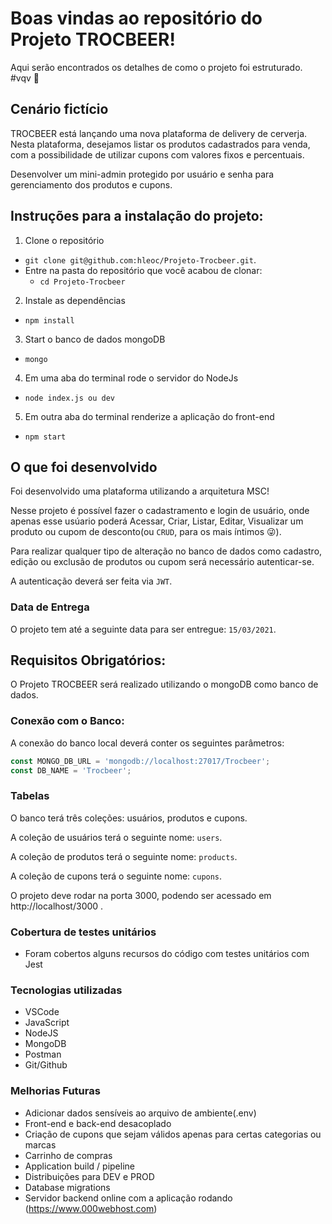 # Boas vindas ao repositório do Projeto TROCBEER!

Aqui serão encontrados os detalhes de como o projeto foi estruturado. #vqv 🚀


## Cenário fictício

TROCBEER está lançando uma nova plataforma de delivery de cerverja. Nesta plataforma, desejamos listar os produtos cadastrados para venda, com a possibilidade de utilizar cupons com valores fixos e percentuais.

Desenvolver um mini-admin protegido por usuário e senha para gerenciamento dos produtos e
cupons.

## Instruções para a instalação do projeto:

1. Clone o repositório
  * `git clone git@github.com:hleoc/Projeto-Trocbeer.git`.
  * Entre na pasta do repositório que você acabou de clonar:
    * `cd Projeto-Trocbeer`

2. Instale as dependências
  * `npm install`

3. Start o banco de dados mongoDB
  * `mongo`

4. Em uma aba do terminal rode o servidor do NodeJs
  * `node index.js ou dev`

5. Em outra aba do terminal renderize a aplicação do front-end
  * `npm start`


## O que foi desenvolvido

Foi desenvolvido uma plataforma utilizando a arquitetura MSC!

Nesse projeto é possível fazer o cadastramento e login de usuário, onde apenas esse usúario poderá Acessar, Criar, Listar, Editar, Visualizar um produto ou cupom de desconto(ou `CRUD`, para os mais íntimos 😜). 

Para realizar qualquer tipo de alteração no banco de dados como cadastro, edição ou exclusão de produtos ou cupom será necessário autenticar-se. 

A autenticação deverá ser feita via `JWT`.


### Data de Entrega

O projeto tem até a seguinte data para ser entregue: `15/03/2021`.


## Requisitos Obrigatórios:

O Projeto TROCBEER será realizado utilizando o mongoDB como banco de dados. 


### Conexão com o Banco:

A conexão do banco local deverá conter os seguintes parâmetros:

```javascript
const MONGO_DB_URL = 'mongodb://localhost:27017/Trocbeer';
const DB_NAME = 'Trocbeer';
```

### Tabelas

O banco terá três coleções: usuários, produtos e cupons.

A coleção de usuários terá o seguinte nome: `users`.

A coleção de produtos terá o seguinte nome: `products`.

A coleção de cupons terá o seguinte nome: `cupons`.

O projeto deve rodar na porta 3000, podendo ser acessado em http://localhost/3000 .


### Cobertura de testes unitários

- Foram cobertos alguns recursos do código com testes unitários com Jest


### Tecnologias utilizadas

- VSCode
- JavaScript
- NodeJS
- MongoDB
- Postman
- Git/Github

### Melhorias Futuras

- Adicionar dados sensíveis ao arquivo de ambiente(.env)
- Front-end e back-end desacoplado
- Criação de cupons que sejam válidos apenas para certas categorias ou marcas
- Carrinho de compras
- Application build / pipeline
- Distribuições para DEV e PROD
- Database migrations
- Servidor backend online com a aplicação rodando (https://www.000webhost.com)